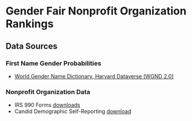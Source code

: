# Gender Fair Nonprofit Organization Rankings


## Data Sources
### First Name Gender Probabilities
- [World Gender Name Dictionary, Harvard Dataverse (WGND 2.0)](https://dataverse.harvard.edu/dataset.xhtml?persistentId=doi:10.7910/DVN/MSEGSJ)

### Nonprofit Organization Data
- IRS 990 Forms [downloads](https://www.irs.gov/charities-non-profits/form-990-series-downloads)
- Candid Demographic Self-Reporting [download](https://info.candid.org/candid-demographics)

